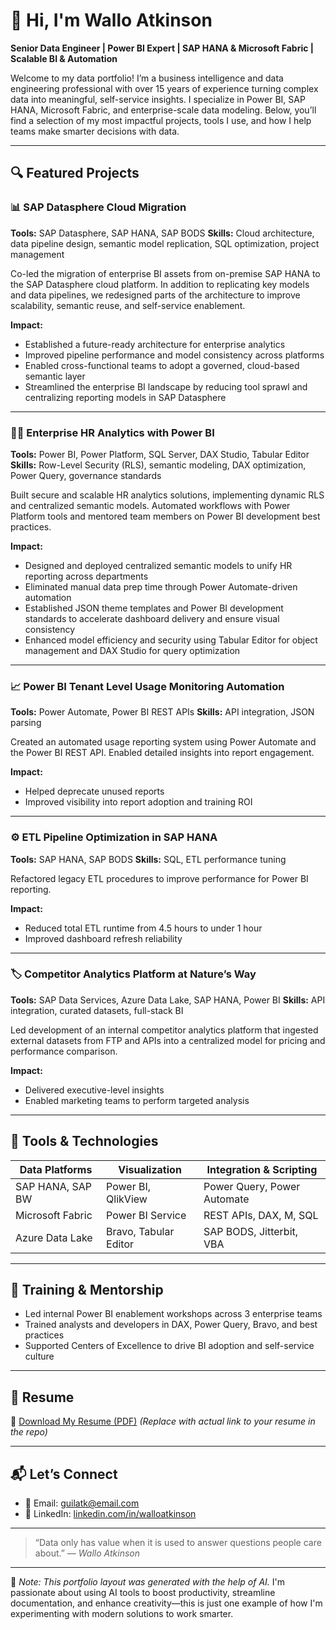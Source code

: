 # 👋 Hi, I'm Wallo Atkinson

**Senior Data Engineer | Power BI Expert | SAP HANA & Microsoft Fabric | Scalable BI & Automation**

Welcome to my data portfolio! I’m a business intelligence and data engineering professional with over 15 years of experience turning complex data into meaningful, self-service insights. I specialize in Power BI, SAP HANA, Microsoft Fabric, and enterprise-scale data modeling. Below, you’ll find a selection of my most impactful projects, tools I use, and how I help teams make smarter decisions with data.

---

## 🔍 Featured Projects

### 📊 SAP Datasphere Cloud Migration

**Tools:** SAP Datasphere, SAP HANA, SAP BODS
**Skills:** Cloud architecture, data pipeline design, semantic model replication, SQL optimization, project management

Co-led the migration of enterprise BI assets from on-premise SAP HANA to the SAP Datasphere cloud platform. In addition to replicating key models and data pipelines, we redesigned parts of the architecture to improve scalability, semantic reuse, and self-service enablement.

**Impact:**

* Established a future-ready architecture for enterprise analytics
* Improved pipeline performance and model consistency across platforms
* Enabled cross-functional teams to adopt a governed, cloud-based semantic layer
* Streamlined the enterprise BI landscape by reducing tool sprawl and centralizing reporting models in SAP Datasphere

---

### 🧑‍🧹 Enterprise HR Analytics with Power BI

**Tools:** Power BI, Power Platform, SQL Server, DAX Studio, Tabular Editor
**Skills:** Row-Level Security (RLS), semantic modeling, DAX optimization, Power Query, governance standards

Built secure and scalable HR analytics solutions, implementing dynamic RLS and centralized semantic models. Automated workflows with Power Platform tools and mentored team members on Power BI development best practices.

**Impact:**

* Designed and deployed centralized semantic models to unify HR reporting across departments
* Eliminated manual data prep time through Power Automate-driven automation
* Established JSON theme templates and Power BI development standards to accelerate dashboard delivery and ensure visual consistency
* Enhanced model efficiency and security using Tabular Editor for object management and DAX Studio for query optimization

---

### 📈 Power BI Tenant Level Usage Monitoring Automation

**Tools:** Power Automate, Power BI REST APIs
**Skills:** API integration, JSON parsing

Created an automated usage reporting system using Power Automate and the Power BI REST API. Enabled detailed insights into report engagement.

**Impact:**

* Helped deprecate unused reports
* Improved visibility into report adoption and training ROI

---

### ⚙️ ETL Pipeline Optimization in SAP HANA

**Tools:** SAP HANA, SAP BODS
**Skills:** SQL, ETL performance tuning

Refactored legacy ETL procedures to improve performance for Power BI reporting.

**Impact:**

* Reduced total ETL runtime from 4.5 hours to under 1 hour
* Improved dashboard refresh reliability

---

### 🏷️ Competitor Analytics Platform at Nature’s Way

**Tools:** SAP Data Services, Azure Data Lake, SAP HANA, Power BI
**Skills:** API integration, curated datasets, full-stack BI

Led development of an internal competitor analytics platform that ingested external datasets from FTP and APIs into a centralized model for pricing and performance comparison.

**Impact:**

* Delivered executive-level insights
* Enabled marketing teams to perform targeted analysis

---

## 🧰 Tools & Technologies

| Data Platforms   | Visualization         | Integration & Scripting     |
| ---------------- | --------------------- | --------------------------- |
| SAP HANA, SAP BW | Power BI, QlikView    | Power Query, Power Automate |
| Microsoft Fabric | Power BI Service      | REST APIs, DAX, M, SQL      |
| Azure Data Lake  | Bravo, Tabular Editor | SAP BODS, Jitterbit, VBA    |

---

## 🧬 Training & Mentorship

* Led internal Power BI enablement workshops across 3 enterprise teams
* Trained analysts and developers in DAX, Power Query, Bravo, and best practices
* Supported Centers of Excellence to drive BI adoption and self-service culture

---

## 📄 Resume

📌 [Download My Resume (PDF)](https://github.com/walloatkinson/portfolio/blob/main/Wallo_Atkinson_Resume.pdf)
*(Replace with actual link to your resume in the repo)*

---

## 📬 Let’s Connect

* 📧 Email: [guilatk@email.com](mailto:guilatk@email.com)
* 💼 LinkedIn: [linkedin.com/in/walloatkinson](https://linkedin.com/in/walloatkinson)

---

> “Data only has value when it is used to answer questions people care about.”
> — *Wallo Atkinson*

---

🧐 *Note: This portfolio layout was generated with the help of AI.*
I'm passionate about using AI tools to boost productivity, streamline documentation, and enhance creativity—this is just one example of how I'm experimenting with modern solutions to work smarter.
